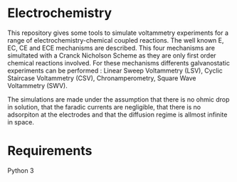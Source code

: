 # Electrochemistry
This repository gives some tools to simulate voltammetry experiments for a range of electrochemistry-chemical coupled reactions. The well known E, EC, CE and ECE mechanisms are described.
This four mechanisms are simultated with a Cranck Nicholson Scheme as they are only first order chemical reactions involved.
For these mechanisms differents galvanostatic experiments can be performed : Linear Sweep Voltammetry (LSV), Cyclic Staircase Voltammetry (CSV), Chronamperometry, Square Wave Voltammetry (SWV).

The simulations are made under the assumption that there is no ohmic drop in solution, that the faradic currents are negligible, that there is no adsorpiton at the electrodes and that the diffusion regime is allmost infinite in space.

# Requirements 
Python 3
